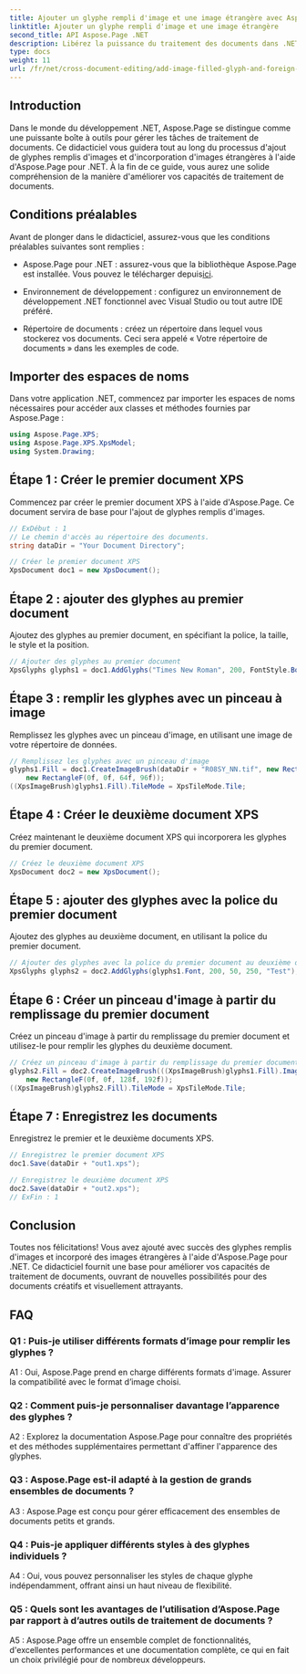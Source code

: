 ```yaml
---
title: Ajouter un glyphe rempli d'image et une image étrangère avec Aspose.Page .NET
linktitle: Ajouter un glyphe rempli d'image et une image étrangère
second_title: API Aspose.Page .NET
description: Libérez la puissance du traitement des documents dans .NET avec Aspose.Page. Ajoutez facilement des glyphes remplis d’images. Améliorez les visuels et rationalisez votre flux de travail.
type: docs
weight: 11
url: /fr/net/cross-document-editing/add-image-filled-glyph-and-foreign-image/
---
```

## Introduction

Dans le monde du développement .NET, Aspose.Page se distingue comme une puissante boîte à outils pour gérer les tâches de traitement de documents. Ce didacticiel vous guidera tout au long du processus d'ajout de glyphes remplis d'images et d'incorporation d'images étrangères à l'aide d'Aspose.Page pour .NET. À la fin de ce guide, vous aurez une solide compréhension de la manière d'améliorer vos capacités de traitement de documents.

## Conditions préalables

Avant de plonger dans le didacticiel, assurez-vous que les conditions préalables suivantes sont remplies :

-  Aspose.Page pour .NET : assurez-vous que la bibliothèque Aspose.Page est installée. Vous pouvez le télécharger depuis[ici](https://releases.aspose.com/page/net/).

- Environnement de développement : configurez un environnement de développement .NET fonctionnel avec Visual Studio ou tout autre IDE préféré.

- Répertoire de documents : créez un répertoire dans lequel vous stockerez vos documents. Ceci sera appelé « Votre répertoire de documents » dans les exemples de code.

## Importer des espaces de noms

Dans votre application .NET, commencez par importer les espaces de noms nécessaires pour accéder aux classes et méthodes fournies par Aspose.Page :

```csharp
using Aspose.Page.XPS;
using Aspose.Page.XPS.XpsModel;
using System.Drawing;
```

## Étape 1 : Créer le premier document XPS

Commencez par créer le premier document XPS à l'aide d'Aspose.Page. Ce document servira de base pour l'ajout de glyphes remplis d'images.

```csharp
// ExDébut : 1
// Le chemin d'accès au répertoire des documents.
string dataDir = "Your Document Directory";

// Créer le premier document XPS
XpsDocument doc1 = new XpsDocument();
```

## Étape 2 : ajouter des glyphes au premier document

Ajoutez des glyphes au premier document, en spécifiant la police, la taille, le style et la position.

```csharp
// Ajouter des glyphes au premier document
XpsGlyphs glyphs1 = doc1.AddGlyphs("Times New Roman", 200, FontStyle.Bold, 50, 250, "Test");
```

## Étape 3 : remplir les glyphes avec un pinceau à image

Remplissez les glyphes avec un pinceau d'image, en utilisant une image de votre répertoire de données.

```csharp
// Remplissez les glyphes avec un pinceau d'image
glyphs1.Fill = doc1.CreateImageBrush(dataDir + "R08SY_NN.tif", new RectangleF(0f, 0f, 128f, 192f),
    new RectangleF(0f, 0f, 64f, 96f));
((XpsImageBrush)glyphs1.Fill).TileMode = XpsTileMode.Tile;
```

## Étape 4 : Créer le deuxième document XPS

Créez maintenant le deuxième document XPS qui incorporera les glyphes du premier document.

```csharp
// Créez le deuxième document XPS
XpsDocument doc2 = new XpsDocument();
```

## Étape 5 : ajouter des glyphes avec la police du premier document

Ajoutez des glyphes au deuxième document, en utilisant la police du premier document.

```csharp
// Ajouter des glyphes avec la police du premier document au deuxième document
XpsGlyphs glyphs2 = doc2.AddGlyphs(glyphs1.Font, 200, 50, 250, "Test");
```

## Étape 6 : Créer un pinceau d'image à partir du remplissage du premier document

Créez un pinceau d'image à partir du remplissage du premier document et utilisez-le pour remplir les glyphes du deuxième document.

```csharp
// Créez un pinceau d'image à partir du remplissage du premier document et remplissez les glyphes dans le deuxième document
glyphs2.Fill = doc2.CreateImageBrush(((XpsImageBrush)glyphs1.Fill).Image, new RectangleF(0f, 0f, 128f, 192f),
    new RectangleF(0f, 0f, 128f, 192f));
((XpsImageBrush)glyphs2.Fill).TileMode = XpsTileMode.Tile;
```

## Étape 7 : Enregistrez les documents

Enregistrez le premier et le deuxième documents XPS.

```csharp
// Enregistrez le premier document XPS
doc1.Save(dataDir + "out1.xps");

// Enregistrez le deuxième document XPS
doc2.Save(dataDir + "out2.xps");
// ExFin : 1
```

## Conclusion

Toutes nos félicitations! Vous avez ajouté avec succès des glyphes remplis d'images et incorporé des images étrangères à l'aide d'Aspose.Page pour .NET. Ce didacticiel fournit une base pour améliorer vos capacités de traitement de documents, ouvrant de nouvelles possibilités pour des documents créatifs et visuellement attrayants.

## FAQ

### Q1 : Puis-je utiliser différents formats d’image pour remplir les glyphes ?

A1 : Oui, Aspose.Page prend en charge différents formats d'image. Assurer la compatibilité avec le format d’image choisi.

### Q2 : Comment puis-je personnaliser davantage l’apparence des glyphes ?

A2 : Explorez la documentation Aspose.Page pour connaître des propriétés et des méthodes supplémentaires permettant d'affiner l'apparence des glyphes.

### Q3 : Aspose.Page est-il adapté à la gestion de grands ensembles de documents ?

A3 : Aspose.Page est conçu pour gérer efficacement des ensembles de documents petits et grands.

### Q4 : Puis-je appliquer différents styles à des glyphes individuels ?

A4 : Oui, vous pouvez personnaliser les styles de chaque glyphe indépendamment, offrant ainsi un haut niveau de flexibilité.

### Q5 : Quels sont les avantages de l’utilisation d’Aspose.Page par rapport à d’autres outils de traitement de documents ?

A5 : Aspose.Page offre un ensemble complet de fonctionnalités, d'excellentes performances et une documentation complète, ce qui en fait un choix privilégié pour de nombreux développeurs.
